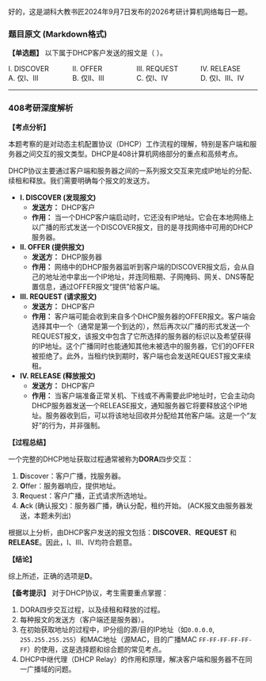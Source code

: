好的，这是湖科大教书匠2024年9月7日发布的2026考研计算机网络每日一题。

### 题目原文 (Markdown格式)

**【单选题】** 以下属于DHCP客户发送的报文是（ ）。

<!-- I. DISCOVER -->

<!-- II. OFFER -->

<!-- III. REQUEST -->

<!-- IV. RELEASE -->

<div style="display:flex; flex-wrap:wrap; gap:1em;">
  <div style="flex:1 1 20%;">I. DISCOVER</div>
  <div style="flex:1 1 20%;">II. OFFER</div>
  <div style="flex:1 1 20%;">III. REQUEST</div>
  <div style="flex:1 1 20%;">IV. RELEASE</div>
</div>

<!-- A. 仅I、III -->

<!-- B. 仅II、III -->

<!-- C. 仅I、IV -->

<!-- D. 仅I、III、IV -->

<div style="display:flex; flex-wrap:wrap; gap:1em;">
  <div style="flex:1 1 20%;">A. 仅I、III</div>
  <div style="flex:1 1 20%;">B. 仅II、III</div>
  <div style="flex:1 1 20%;">C. 仅I、IV</div>
  <div style="flex:1 1 20%;">D. 仅I、III、IV</div>
</div>

------

### 408考研深度解析

**【考点分析】**

本题考察的是对动态主机配置协议（DHCP）工作流程的理解，特别是客户端和服务器之间交互的报文类型。DHCP是408计算机网络部分的重点和高频考点。

DHCP协议主要通过客户端和服务器之间的一系列报文交互来完成IP地址的分配、续租和释放。我们需要明确每个报文的发送方。

- **I. DISCOVER (发现报文)**
  - **发送方：** DHCP客户
  - **作用：** 当一个DHCP客户端启动时，它还没有IP地址。它会在本地网络上以广播的形式发送一个DISCOVER报文，目的是寻找网络中可用的DHCP服务器。
- **II. OFFER (提供报文)**
  - **发送方：** DHCP服务器
  - **作用：** 网络中的DHCP服务器监听到客户端的DISCOVER报文后，会从自己的地址池中拿出一个IP地址，并连同租期、子网掩码、网关、DNS等配置信息，通过OFFER报文“提供”给客户端。
- **III. REQUEST (请求报文)**
  - **发送方：** DHCP客户
  - **作用：** 客户端可能会收到来自多个DHCP服务器的OFFER报文。客户端会选择其中一个（通常是第一个到达的），然后再次以广播的形式发送一个REQUEST报文，该报文中包含了它所选择的服务器的标识以及希望获得的IP地址。这个广播同时也能通知其他未被选中的服务器，它们的OFFER被拒绝了。此外，当租约快到期时，客户端也会发送REQUEST报文来续租。
- **IV. RELEASE (释放报文)**
  - **发送方：** DHCP客户
  - **作用：** 当客户端准备正常关机、下线或不再需要此IP地址时，它会主动向DHCP服务器发送一个RELEASE报文，通知服务器它将要释放这个IP地址。服务器收到后，可以将该地址回收并分配给其他客户端。这是一个“友好”的行为，并非强制。

**【过程总结】**

一个完整的DHCP地址获取过程通常被称为**DORA**四步交互：

1. **D**iscover：客户广播，找服务器。
2. **O**ffer：服务器响应，提供地址。
3. **R**equest：客户广播，正式请求所选地址。
4. **A**ck (确认报文)：服务器广播，确认分配，租约开始。 (ACK报文由服务器发送，本题未列出)

根据以上分析，由DHCP客户发送的报文包括：**DISCOVER**、**REQUEST** 和 **RELEASE**。因此，I、III、IV均符合题意。

**【结论】**

综上所述，正确的选项是**D**。

**【备考提示】** 对于DHCP协议，考生需要重点掌握：

1. DORA四步交互过程，以及续租和释放的过程。
2. 每种报文的发送方（客户端还是服务器）。
3. 在初始获取地址的过程中，IP分组的源/目的IP地址（如`0.0.0.0`, `255.255.255.255`）和MAC地址（源MAC，目的广播MAC `FF-FF-FF-FF-FF-FF`）的使用，这是选择题和综合题的常见考点。
4. DHCP中继代理（DHCP Relay）的作用和原理，解决客户端和服务器不在同一广播域的问题。